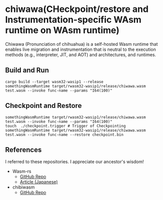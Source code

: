 # chiwawa(CHeckpoint/restore and Instrumentation-specific WAsm runtime on WAsm runtime)

Chiwawa (Pronunciation of chihuahua) is a self-hosted Wasm runtime that enables live migration and instrumentation that is neutral to the execution methods (e.g., interpreter, JIT, and AOT) and architectures, and runtimes.


## Build and Run

```
cargo build --target wasm32-wasip1 --release
somethingWasmRuntime target/rwasm32-wasip1/release/chiwawa.wasm test.wasm --invoke func-name --params "I64(100)"
```

## Checkpoint and Restore

```
somethingWasmRuntime target/rwasm32-wasip1/release/chiwawa.wasm test.wasm --invoke func-name --params "I64(100)"
touch  ./checkpoint.trigger # Trigger of Checkpointing
somethingWasmRuntime target/rwasm32-wasip1/release/chiwawa.wasm test.wasm --invoke func-name --restore checkpoint.bin
```

## References
I referred to these repositories. I appreciate our ancestor's wisdom!

- Wasm-rs
  - [GitHub Repo](https://github.com/kgtkr/wasm-rs)
  - [Article (Japanese)](https://qiita.com/kgtkr/items/f4b3e2d83c7067f3cfcb)
- chibiwasm
  - [GitHub Repo](https://github.com/skanehira/chibiwasm)
